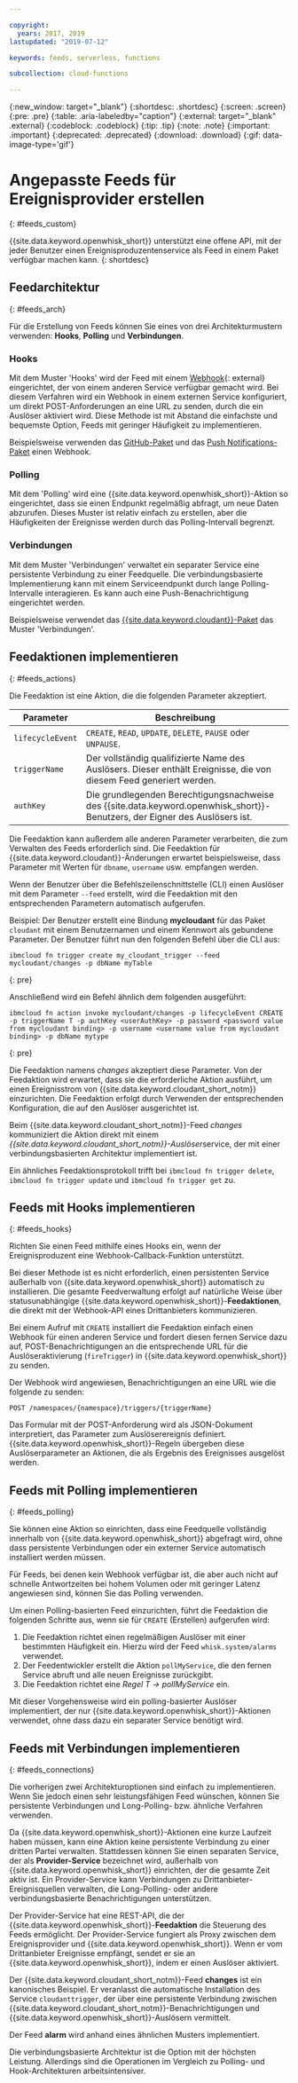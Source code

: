 ```yaml
---

copyright:
  years: 2017, 2019
lastupdated: "2019-07-12"

keywords: feeds, serverless, functions

subcollection: cloud-functions

---
```


{:new_window: target="_blank"}
{:shortdesc: .shortdesc}
{:screen: .screen}
{:pre: .pre}
{:table: .aria-labeledby="caption"}
{:external: target="_blank" .external}
{:codeblock: .codeblock}
{:tip: .tip}
{:note: .note}
{:important: .important}
{:deprecated: .deprecated}
{:download: .download}
{:gif: data-image-type='gif'}



# Angepasste Feeds für Ereignisprovider erstellen
{: #feeds_custom}

{{site.data.keyword.openwhisk_short}} unterstützt eine offene API, mit der jeder Benutzer einen Ereignisproduzentenservice als Feed in einem Paket verfügbar machen kann.
{: shortdesc}


## Feedarchitektur
{: #feeds_arch}

Für die Erstellung von Feeds können Sie eines von drei Architekturmustern verwenden: **Hooks**, **Polling** und **Verbindungen**. 

### Hooks

Mit dem Muster 'Hooks' wird der Feed mit einem [Webhook](https://en.wikipedia.org/wiki/Webhook){: external} eingerichtet, der von einem anderen Service verfügbar gemacht wird. Bei diesem Verfahren wird ein Webhook in einem externen Service konfiguriert, um direkt POST-Anforderungen an eine URL zu senden, durch die ein Auslöser aktiviert wird. Diese Methode ist mit Abstand die einfachste und bequemste Option, Feeds mit geringer Häufigkeit zu implementieren.

Beispielsweise verwenden das [GitHub-Paket](/docs/openwhisk?topic=cloud-functions-pkg_github) und das [Push Notifications-Paket](/docs/openwhisk?topic=cloud-functions-pkg_push_notifications) einen Webhook. 


### Polling

Mit dem 'Polling' wird eine {{site.data.keyword.openwhisk_short}}-Aktion so eingerichtet, dass sie einen Endpunkt regelmäßig abfragt, um neue Daten abzurufen. Dieses Muster ist relativ einfach zu erstellen, aber die Häufigkeiten der Ereignisse werden durch das Polling-Intervall begrenzt.

### Verbindungen

Mit dem Muster 'Verbindungen' verwaltet ein separater Service eine persistente Verbindung zu einer Feedquelle. Die verbindungsbasierte Implementierung kann mit einem Serviceendpunkt durch lange Polling-Intervalle interagieren. Es kann auch eine Push-Benachrichtigung eingerichtet werden.

Beispielsweise verwendet das [{{site.data.keyword.cloudant}}-Paket](/docs/openwhisk?topic=cloud-functions-pkg_cloudant) das Muster 'Verbindungen'.



##  Feedaktionen implementieren
{: #feeds_actions}

Die Feedaktion ist eine Aktion, die die folgenden Parameter akzeptiert. 

| Parameter | Beschreibung |
| --- | --- |
| `lifecycleEvent` | `CREATE`, `READ`, `UPDATE`, `DELETE`, `PAUSE` oder `UNPAUSE`. |
| `triggerName` | Der vollständig qualifizierte Name des Auslösers. Dieser enthält Ereignisse, die von diesem Feed generiert werden. |
| `authKey` | Die grundlegenden Berechtigungsnachweise des {{site.data.keyword.openwhisk_short}}-Benutzers, der Eigner des Auslösers ist. |

Die Feedaktion kann außerdem alle anderen Parameter verarbeiten, die zum Verwalten des Feeds erforderlich sind. Die Feedaktion für {{site.data.keyword.cloudant}}-Änderungen erwartet beispielsweise, dass Parameter mit Werten für `dbname`, `username` usw. empfangen werden.

Wenn der Benutzer über die Befehlszeilenschnittstelle (CLI) einen Auslöser mit dem Parameter `--feed` erstellt, wird die Feedaktion mit den entsprechenden Parametern automatisch aufgerufen.

Beispiel: Der Benutzer erstellt eine Bindung **mycloudant** für das Paket `cloudant` mit einem Benutzernamen und einem Kennwort als gebundene Parameter. Der Benutzer führt nun den folgenden Befehl über die CLI aus:
```
ibmcloud fn trigger create my_cloudant_trigger --feed mycloudant/changes -p dbName myTable
```
{: pre}

Anschließend wird ein Befehl ähnlich dem folgenden ausgeführt:
```
ibmcloud fn action invoke mycloudant/changes -p lifecycleEvent CREATE -p triggerName T -p authKey <userAuthKey> -p password <password value from mycloudant binding> -p username <username value from mycloudant binding> -p dbName mytype
```
{: pre}

Die Feedaktion namens *changes* akzeptiert diese Parameter. Von der Feedaktion wird erwartet, dass sie die erforderliche Aktion ausführt, um einen Ereignisstrom von {{site.data.keyword.cloudant_short_notm}} einzurichten. Die Feedaktion erfolgt durch Verwenden der entsprechenden Konfiguration, die auf den Auslöser ausgerichtet ist.

Beim {{site.data.keyword.cloudant_short_notm}}-Feed *changes* kommuniziert die Aktion direkt mit einem *{{site.data.keyword.cloudant_short_notm}}-Auslöser*service, der mit einer verbindungsbasierten Architektur implementiert ist.

Ein ähnliches Feedaktionsprotokoll trifft bei `ibmcloud fn trigger delete`, `ibmcloud fn trigger update` und `ibmcloud fn trigger get` zu. 

## Feeds mit Hooks implementieren
{: #feeds_hooks}

Richten Sie einen Feed mithilfe eines Hooks ein, wenn der Ereignisproduzent eine Webhook-Callback-Funktion unterstützt. 

Bei dieser Methode ist es nicht erforderlich, einen persistenten Service außerhalb von {{site.data.keyword.openwhisk_short}} automatisch zu installieren. Die gesamte Feedverwaltung erfolgt auf natürliche Weise über statusunabhängige {{site.data.keyword.openwhisk_short}}-**Feedaktionen**, die direkt mit der Webhook-API eines Drittanbieters kommunizieren. 

Bei einem Aufruf mit `CREATE` installiert die Feedaktion einfach einen Webhook für einen anderen Service und fordert diesen fernen Service dazu auf, POST-Benachrichtigungen an die entsprechende URL für die Auslöseraktivierung (`fireTrigger`) in {{site.data.keyword.openwhisk_short}} zu senden.

Der Webhook wird angewiesen, Benachrichtigungen an eine URL wie die folgende zu senden:

`POST /namespaces/{namespace}/triggers/{triggerName}`

Das Formular mit der POST-Anforderung wird als JSON-Dokument interpretiert, das Parameter zum Auslöserereignis definiert. {{site.data.keyword.openwhisk_short}}-Regeln übergeben diese Auslöserparameter an Aktionen, die als Ergebnis des Ereignisses ausgelöst werden.

## Feeds mit Polling implementieren
{: #feeds_polling}

Sie können eine Aktion so einrichten, dass eine Feedquelle vollständig innerhalb von {{site.data.keyword.openwhisk_short}} abgefragt wird, ohne dass persistente Verbindungen oder ein externer Service automatisch installiert werden müssen.

Für Feeds, bei denen kein Webhook verfügbar ist, die aber auch nicht auf schnelle Antwortzeiten bei hohem Volumen oder mit geringer Latenz angewiesen sind, können Sie das Polling verwenden.

Um einen Polling-basierten Feed einzurichten, führt die Feedaktion die folgenden Schritte aus, wenn sie für `CREATE` (Erstellen) aufgerufen wird:

1. Die Feedaktion richtet einen regelmäßigen Auslöser mit einer bestimmten Häufigkeit ein. Hierzu wird der Feed `whisk.system/alarms` verwendet. 
2. Der Feedentwickler erstellt die Aktion `pollMyService`, die den fernen Service abruft und alle neuen Ereignisse zurückgibt.
3. Die Feedaktion richtet eine *Regel* *T -> pollMyService* ein.

Mit dieser Vorgehensweise wird ein polling-basierter Auslöser implementiert, der nur {{site.data.keyword.openwhisk_short}}-Aktionen verwendet, ohne dass dazu ein separater Service benötigt wird.

## Feeds mit Verbindungen implementieren
{: #feeds_connections}

Die vorherigen zwei Architekturoptionen sind einfach zu implementieren. Wenn Sie jedoch einen sehr leistungsfähigen Feed wünschen, können Sie persistente Verbindungen und Long-Polling- bzw. ähnliche Verfahren verwenden. 

Da {{site.data.keyword.openwhisk_short}}-Aktionen eine kurze Laufzeit haben müssen, kann eine Aktion keine persistente Verbindung zu einer dritten Partei verwalten. Stattdessen können Sie einen separaten Service, der als **Provider-Service** bezeichnet wird, außerhalb von {{site.data.keyword.openwhisk_short}} einrichten, der die gesamte Zeit aktiv ist. Ein Provider-Service kann Verbindungen zu Drittanbieter-Ereignisquellen verwalten, die Long-Polling- oder andere verbindungsbasierte Benachrichtigungen unterstützen.

Der Provider-Service hat eine REST-API, die der {{site.data.keyword.openwhisk_short}}-**Feedaktion** die Steuerung des Feeds ermöglicht. Der Provider-Service fungiert als Proxy zwischen dem Ereignisprovider und {{site.data.keyword.openwhisk_short}}. Wenn er vom Drittanbieter Ereignisse empfängt, sendet er sie an {{site.data.keyword.openwhisk_short}}, indem er einen Auslöser aktiviert.

Der {{site.data.keyword.cloudant_short_notm}}-Feed **changes** ist ein kanonisches Beispiel. Er veranlasst die automatische Installation des Service `cloudanttrigger`, der über eine persistente Verbindung zwischen {{site.data.keyword.cloudant_short_notm}}-Benachrichtigungen und {{site.data.keyword.openwhisk_short}}-Auslösern vermittelt. 


Der Feed **alarm** wird anhand eines ähnlichen Musters implementiert.

Die verbindungsbasierte Architektur ist die Option mit der höchsten Leistung. Allerdings sind die Operationen im Vergleich zu Polling- und Hook-Architekturen arbeitsintensiver. 






